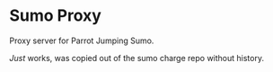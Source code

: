 # Sumo Proxy

Proxy server for Parrot Jumping Sumo.

_Just_ works, was copied out of the sumo charge repo without history.
